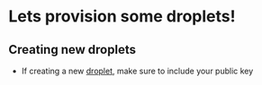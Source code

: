 # Lets provision some droplets!

## Creating new droplets
* If creating a new [droplet](https://cloud.digitalocean.com/droplets/new), make sure to include your public key
